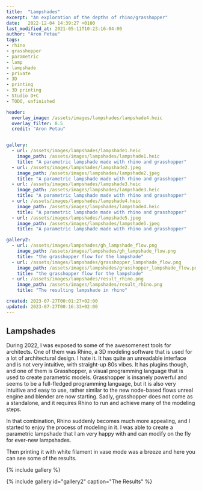 ```yaml
---
title:  "Lampshades"
excerpt: "An exploration of the depths of rhino/grasshopper"
date:   2022-12-04 14:39:27 +0100
last_modified_at: 2021-05-11T10:23:16-04:00
author: "Aron Petau"
tags:
- rhino
- grasshopper
- parametric
- lamp
- lampshade
- private
- 3D
- printing
- 3D printing
- Studio D+C
- TODO, unfinished

header:
  overlay_image: /assets/images/lampshades/lampshade4.heic
  overlay_filter: 0.5
  credit: "Aron Petau"


gallery:
  - url: /assets/images/lampshades/lampshade1.heic
    image_path: /assets/images/lampshades/lampshade1.heic
    title: "A parametric lampshade made with rhino and grasshopper"
  - url: /assets/images/lampshades/lampshade2.jpeg
    image_path: /assets/images/lampshades/lampshade2.jpeg
    title: "A parametric lampshade made with rhino and grasshopper"
  - url: /assets/images/lampshades/lampshade3.heic
    image_path: /assets/images/lampshades/lampshade3.heic
    title: "A parametric lampshade made with rhino and grasshopper"
  - url: /assets/images/lampshades/lampshade4.heic
    image_path: /assets/images/lampshades/lampshade4.heic
    title: "A parametric lampshade made with rhino and grasshopper"
  - url: /assets/images/lampshades/lampshade5.jpeg
    image_path: /assets/images/lampshades/lampshade5.jpeg
    title: "A parametric lampshade made with rhino and grasshopper"

gallery2:
  - url: /assets/images/lampshades/gh_lampshade_flow.png
    image_path: /assets/images/lampshades/gh_lampshade_flow.png
    title: "the grasshopper flow for the lampshade"
  - url: /assets/images/lampshades/grasshopper_lampshade_flow.png
    image_path: /assets/images/lampshades/grasshopper_lampshade_flow.png
    title: "the grasshopper flow for the lampshade"
  - url: /assets/images/lampshades/result_rhino.png
    image_path: /assets/images/lampshades/result_rhino.png
    title: "The resulting lampshade in rhino"

created: 2023-07-27T00:01:27+02:00
updated: 2023-07-27T00:16:33+02:00
---
```


## Lampshades

During 2022, I was exposed to some of the awesomenest tools for architects.
One of them was Rhino, a 3D modeling software that is used for a lot of architectural design. 
I hate it. It has quite an unreadable interface and is not very intuitive, with straight-up 80s vibes.
It has plugins though, and one of them is Grasshopper, a visual programming language that is used to create parametric models.
Grasshopper is insanely powerful and seems to be a full-fledged programming language, but it is also very intuitive and easy to use, rather similar to the new node-based flows unreal engine and blender are now starting.
Sadly, grasshopper does not come as a standalone, and it requires Rhino to run and achieve many of the modeling steps.

In that combination, Rhino suddenly becomes much more appealing, and I started to enjoy the process of modeling in it.
I was able to create a parametric lampshade that I am very happy with and can modify on the fly for ever-new lampshades.

Then printing it with white filament in vase mode was a breeze and here you can see some of the results.

{% include gallery %}

{% include gallery id="gallery2"  caption="The Results" %}